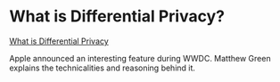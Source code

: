 # What is Differential Privacy? 

[What is Differential Privacy](http://blog.cryptographyengineering.com/2016/06/what-is-differential-privacy.html)

Apple announced an interesting feature during WWDC. Matthew Green explains the technicalities and reasoning behind it.

